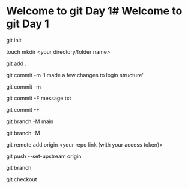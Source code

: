 # Welcome to git Day 1# Welcome to git Day 1

<!-- to initialize a repo localy -->

git init

<!-- create files if not created  -->

touch <your filename>
mkdir <your directory/folder name>

<!-- to globaly add your files -->

git add .

<!-- for short commit messages -->
git commit -m 'I made a few changes to login structure'

git commit -m <your message>

<!-- for long commit messages -->
git commit -F message.txt

git commit -F <your commit message file>

<!-- initialize your main branch -->

git branch -M main

git branch -M <your main branch name>

<!-- add your remote origin -->

git remote add origin <your repo link (with your access token)>

<!-- push all your files -->

git push --set-upstream origin <your main initialized branch>


<!-- refresh your repo  -->


<!-- initialize new branches -->

git branch <your branch name>


<!-- navigate to new branch -->
git checkout <your branch name>